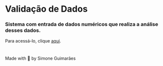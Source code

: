 # Validação de Dados
### Sistema com entrada de dados numéricos que realiza a análise desses dados.

Para acessá-lo, clique <a href="https://simoneguimaraes.github.io/validacao-dados/" target="_blank">aqui</a>.


#
Made with 💜 by Simone Guimarães

